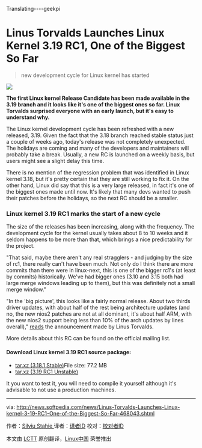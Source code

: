 Translating----geekpi

Linus Torvalds Launches Linux Kernel 3.19 RC1, One of the Biggest So Far
================================================================================
>  new development cycle for Linux kernel has started

![](http://i1-news.softpedia-static.com/images/news2/Linus-Torvalds-Launches-Linux-kernel-3-19-RC1-One-of-the-Biggest-So-Far-468043-2.jpg)

**The first Linux kernel Release Candidate has been made available in the 3.19 branch and it looks like it's one of the biggest ones so far. Linux Torvalds surprised everyone with an early launch, but it's easy to understand why.**

The Linux kernel development cycle has been refreshed with a new released, 3.19. Given the fact that the 3.18 branch reached stable status just a couple of weeks ago, today's release was not completely unexpected. The holidays are coming and many of the developers and maintainers will probably take a break. Usually, a new RC is launched on a weekly basis, but users might see a slight delay this time.

There is no mention of the regression problem that was identified in Linux kernel 3.18, but it's pretty certain that they are still working to fix it. On the other hand, Linux did say that this is a very large released, in fact it's one of the biggest ones made until now. It's likely that many devs wanted to push their patches before the holidays, so the next RC should be a smaller.

### Linux kernel 3.19 RC1 marks the start of a new cycle ###

The size of the releases has been increasing, along with the frequency. The development cycle for the kernel usually takes about 8 to 10 weeks and it seldom happens to be more than that, which brings a nice predictability for the project.

"That said, maybe there aren't any real stragglers - and judging by the size of rc1, there really can't have been much. Not only do I think there are more commits than there were in linux-next, this is one of the bigger rc1's (at least by commits) historically. We've had bigger ones (3.10 and 3.15 both had large merge windows leading up to them), but this was definitely not a small merge window."

"In the 'big picture', this looks like a fairly normal release. About two thirds driver updates, with about half of the rest being architecture updates (and no, the new nios2 patches are not at all dominant, it's about half ARM, with the new nios2 support being less than 10% of the arch updates by lines overall)," [reads][1] the announcement made by Linus Torvalds.

More details about this RC can be found on the official mailing list.

#### Download Linux kernel 3.19 RC1 source package: ####

- [tar.xz (3.18.1 Stable)][3]File size: 77.2 MB
- [tar.xz (3.19 RC1 Unstable)][4]

It you want to test it, you will need to compile it yourself although it's advisable to not use a production machines. 

--------------------------------------------------------------------------------

via: http://news.softpedia.com/news/Linus-Torvalds-Launches-Linux-kernel-3-19-RC1-One-of-the-Biggest-So-Far-468043.shtml

作者：[Silviu Stahie ][a]
译者：[译者ID](https://github.com/译者ID)
校对：[校对者ID](https://github.com/校对者ID)

本文由 [LCTT](https://github.com/LCTT/TranslateProject) 原创翻译，[Linux中国](http://linux.cn/) 荣誉推出

[a]:http://news.softpedia.com/editors/browse/silviu-stahie
[1]:http://lkml.iu.edu/hypermail/linux/kernel/1412.2/02480.html
[2]:http://linux.softpedia.com/get/System/Operating-Systems/Kernels/Linux-Kernel-Development-8069.shtml
[3]:https://www.kernel.org/pub/linux/kernel/v3.x/linux-3.18.1.tar.xz
[4]:https://www.kernel.org/pub/linux/kernel/v3.x/testing/linux-3.19-rc1.tar.xz
